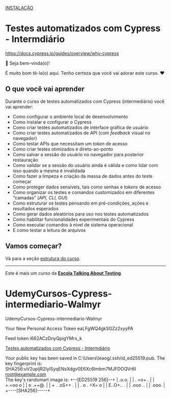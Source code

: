 
[INSTALAÇÃO](./lessons/1.md)

# Testes automatizados com Cypress - Intermdiário

https://docs.cypress.io/guides/overview/why-cypress

👋 Seja bem-vinda(o)!

É muito bom tê-la(o) aqui. Tenho certeza que você vai adorar este curso. ❤️

## O que você vai aprender

Durante o curso de testes automatizados com Cypress (intermediário) você vai aprender:

- Como configurar o ambiente local de desenvolvimento
- Como instalar e configurar o Cypress
- Como criar testes automatizados de interface gráfica de usuário
- Como criar testes automatizados de API (com _feedback_ visual no navegador)
- Como testar APIs que necessitam um _token_ de acesso
- Como criar testes otimizados e direto-ao-ponto
- Como salvar a sessão do usuário no navegador para posterior restauração
- Como validar se a sessão do usuário ainda é válida e como lidar com isso quando a mesma é invalidada
- Como fazer a limpeza e criação da massa de dados antes do teste começar
- Como proteger dados sensíveis, tais como senhas e _tokens_ de acesso
- Como organizar os testes e comandos customizados em diferentes "camadas" (_API, CLI, GUI_)
- Como estruturar os testes pensando em pré-condições, ações e resultados esperados
- Como gerar dados aleatórios para uso nos testes automatizados
- Como habilitar funcionalidades experimentais do Cypress
- Como executar comandos à nível de sistema operacional
- E como testar a leitura de arquivos

## Vamos começar?

Vá para a seção [estrutura do curso](./lessons/_course-structure_.md).

___

Este é mais um curso da [**Escola Talking About Testing**](https://udemy.com/user/walmyr).


# UdemyCursos-Cypress-intermediario-Walmyr
 UdemyCursos-Cypress-intermediario-Walmyr

Your New Personal Access Token eaLFgWQ4gkSGZz2xyyPA

Feed token i662ACzDnyQpigYMrx_k

[Testes automatizados com Cypress - Intermdiário](https://github.com/wlsf82/cypress-intermediario-v2)

Your public key has been saved in C:\Users\leaog/.ssh/id_ed25519.pub.
The key fingerprint is:
SHA256:uV2upljR2IylSyqENsXdgv0E6Xc6lmbm7MJFDOQVr6I root@example.com  
The key's randomart image is:
+--[ED25519 256]--+
|     .o.o.       |
|   . =o+ .       |
|    +.=oo o      |
|   o  .++@.      |
|  + . .oS++ .    |
| . o . +X= o     |
|    E..O+.. .    |
|     .ooo ..     |
|      .ooo.      |
+----[SHA256]-----+
